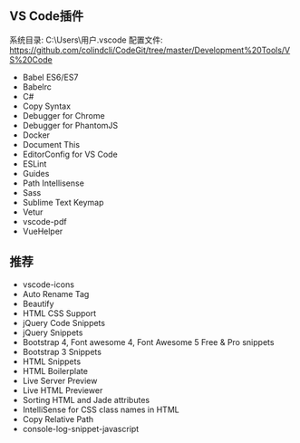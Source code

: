## VS Code插件

系统目录: C:\Users\用户\.vscode
配置文件: https://github.com/colindcli/CodeGit/tree/master/Development%20Tools/VS%20Code


- Babel ES6/ES7
- Babelrc
- C#
- Copy Syntax
- Debugger for Chrome
- Debugger for PhantomJS
- Docker
- Document This
- EditorConfig for VS Code
- ESLint
- Guides
- Path Intellisense
- Sass
- Sublime Text Keymap
- Vetur
- vscode-pdf
- VueHelper

## 推荐
- vscode-icons
- Auto Rename Tag
- Beautify
- HTML CSS Support
- jQuery Code Snippets
- jQuery Snippets
- Bootstrap 4, Font awesome 4, Font Awesome 5 Free & Pro snippets
- Bootstrap 3 Snippets
- HTML Snippets
- HTML Boilerplate
- Live Server Preview
- Live HTML Previewer
- Sorting HTML and Jade attributes
- IntelliSense for CSS class names in HTML
- Copy Relative Path
- console-log-snippet-javascript

